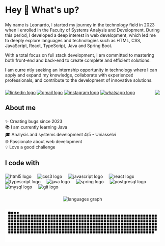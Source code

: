 <h1 align="left">Hey 👋 What's up?</h1>

###

<p align="left">My name is Leonardo, I started my journey in the technology field in 2023 when I enrolled in the Faculty of Systems Analysis and Development. During this period, I developed a deep interest in web development, which led me to deeply explore languages ​​and technologies such as HTML, CSS, JavaScript, React, TypeScript, Java and Spring Boot.</p>
<p align="left">With a total focus on full stack development, I am committed to mastering both front-end and back-end to create complete and efficient solutions.</p>
<p align="left">I am curre
ntly seeking an internship opportunity in technology where I can apply and expand my knowledge, collaborate with experienced professionals, and contribute to the development of innovative solutions.</p>

###

<img align="right" height="200" src="https://mir-s3-cdn-cf.behance.net/project_modules/hd/06f21a161921919.63cd7887d0a70.gif"  />

###

<div align="left">
  <a href="https://www.linkedin.com/in/leonardosardagna/"><img src="https://raw.githubusercontent.com/maurodesouza/profile-readme-generator/master/src/assets/icons/social/linkedin/default.svg" width="52" height="40" 
  alt="linkedin logo"  /></a>
  <a href="mailto:leonardosardagna00@gmail.com?subject=Questions"><img src="https://raw.githubusercontent.com/maurodesouza/profile-readme-generator/master/src/assets/icons/social/gmail/default.svg" width="52" height="40" 
  alt="gmail logo"  /></a>
  <a href="https://www.instagram.com/"><img src="https://raw.githubusercontent.com/maurodesouza/profile-readme-generator/master/src/assets/icons/social/instagram/default.svg" width="52" height="40" alt="instagram logo"  
  /></a>
  <a href="https://wa.me/5547992069737"><img src="https://raw.githubusercontent.com/maurodesouza/profile-readme-generator/master/src/assets/icons/social/whatsapp/default.svg" width="52" height="40" alt="whatsapp logo"  /> 
  </a>
</div>

###

<h2 align="left">About me</h2>

###

<p align="left">✨ Creating bugs since 2023<br>📚 I am currently learning Java <br>🎓 Analysis and systems development 4/5 - Uniasselvi<br>🌐 Passionate about web development<br>💡 Love a good challenge</p>

###

<h2 align="left">I code with</h2>

###

<div align="left">
  <img src="https://cdn.jsdelivr.net/gh/devicons/devicon/icons/html5/html5-original.svg" height="40" alt="html5 logo"  />
  <img width="12" />
  <img src="https://cdn.jsdelivr.net/gh/devicons/devicon/icons/css3/css3-original.svg" height="40" alt="css3 logo"  />
  <img width="12" />
  <img src="https://cdn.jsdelivr.net/gh/devicons/devicon/icons/javascript/javascript-original.svg" height="40" alt="javascript logo"  />
  <img width="12" />
  <img src="https://cdn.jsdelivr.net/gh/devicons/devicon/icons/react/react-original.svg" height="40" alt="react logo"  />
  <img width="12" />
  <img src="https://cdn.jsdelivr.net/gh/devicons/devicon/icons/typescript/typescript-original.svg" height="40" alt="typescript logo"  />
  <img width="12" />
  <img src="https://cdn.jsdelivr.net/gh/devicons/devicon/icons/java/java-original.svg" height="40" alt="java logo"  />
  <img width="12" />
  <img src="https://cdn.jsdelivr.net/gh/devicons/devicon/icons/spring/spring-original.svg" height="40" alt="spring logo"  />
  <img width="12" />
  <img src="https://cdn.jsdelivr.net/gh/devicons/devicon/icons/postgresql/postgresql-original.svg" height="40" alt="postgresql logo"  />
  <img width="12" />
  <img src="https://cdn.jsdelivr.net/gh/devicons/devicon/icons/mysql/mysql-original.svg" height="40" alt="mysql logo"  />
  <img width="12" />
  <img src="https://cdn.jsdelivr.net/gh/devicons/devicon/icons/git/git-original.svg" height="40" alt="git logo"  />
  <img width="12" />
</div>

###

<div align="center">
  <img src="https://github-readme-stats.vercel.app/api/top-langs?username=leonardosardagna&locale=en&hide_title=false&layout=compact&card_width=320&langs_count=5&theme=dracula&hide_border=false&order=2" height="150" alt="languages graph"  />
</div>

###

<picture align="center">
  <source media="(prefers-color-scheme: dark)" srcset="https://raw.githubusercontent.com/leonardosardagna/leonardosardagna/output/github-contribution-grid-snake-dark.svg">
  <source media="(prefers-color-scheme: light)" srcset="https://raw.githubusercontent.com/leonardosardagna/leonardosardagna/output/github-contribution-grid-snake-dark.svg">
  <img align="center" alt="github contribution grid snake animation" src="https://raw.githubusercontent.com/leonardosardagna/leonardosardagna/output/github-contribution-grid-snake.svg">
</picture>

